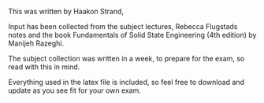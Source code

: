 This was written by Haakon Strand, 

Input has been collected from the subject lectures, Rebecca Flugstads notes and the book Fundamentals of Solid State Engineering (4th edition) by Manijeh Razeghi.

The subject collection was written in a week, to prepare for the exam, so read with this in mind.

Everything used in the latex file is included, so feel free to download and update as you see fit for your own exam.
